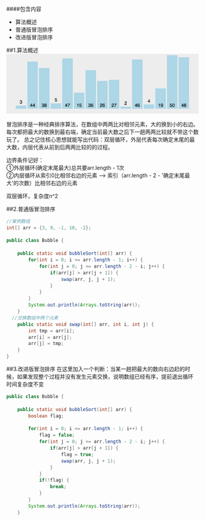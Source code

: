 
####包含内容
<ul background-color: grey>
<li>算法概述</li>
<li>普通版冒泡排序</li>
<li>改进版冒泡排序</li>
</ul>


##1.算法概述
<img src = 'img/sort/bubble.gif'/>


冒泡排序是一种经典排序算法，在数组中两两比对相邻元素，大的换到小的右边。每次都把最大的数换到最右端，确定当前最大数之后下一趟两两比较就不带这个数玩了。
总之记住核心思想就能写出代码：双层循环，外层代表每次确定末尾的最大数，内层代表从前到后两两比较的的过程。

边界条件记好：<br>
①外层循环(确定末尾最大)总共要arr.length - 1次<br>
②内层循环从索引0比相邻右边的元素 —> 索引（arr.length - 2 - '确定末尾最大'的次数）比相邻右边的元素

双层循环，复杂度n^2

##2.普通版冒泡排序

```java
//案例数组
int[] arr = {3, 9, -1, 10, -2};

public class Bubble {

	public static void bubbleSort(int[] arr) {
		for(int i = 0; i <= arr.length - 1; i++) {
			for(int j = 0; j <= arr.length - 2 - i; j++) {
				if(arr[j] > arr[j + 1]) {
					swap(arr, j, j + 1);
				}
			}
		}
		System.out.println(Arrays.toString(arr));
	}
  //交换数组中两个元素
	public static void swap(int[] arr, int i, int j) {
		int tmp = arr[i];
		arr[i] = arr[j];
		arr[j] = tmp;
	}
}

```
##3.改进版冒泡排序
在这里加入一个判断：当某一趟把最大的数向右边赶的时候，如果发现整个过程并没有发生元素交换，说明数组已经有序，提前退出循环<br>
时间复杂度不变
```java
public class Bubble {

	public static void bubbleSort(int[] arr) {
		boolean flag;

		for(int i = 0; i <= arr.length - 1; i++) {
			flag = false;
			for(int j = 0; j <= arr.length - 2 - i; j++) {
				if(arr[j] > arr[j + 1]) {
					flag = true;
					swap(arr, j, j + 1);
				}
			}
			if(!flag) {
				break;
			}
		}
		System.out.println(Arrays.toString(arr));
	}
```
